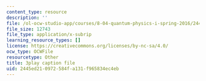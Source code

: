 ```yaml
---
content_type: resource
description: ''
file: /ol-ocw-studio-app/courses/8-04-quantum-physics-i-spring-2016/2445ed210972584fa131f965834ec4eb_T6TQHNXy5Wg.vtt
file_size: 12743
file_type: application/x-subrip
learning_resource_types: []
license: https://creativecommons.org/licenses/by-nc-sa/4.0/
ocw_type: OCWFile
resourcetype: Other
title: 3play caption file
uid: 2445ed21-0972-584f-a131-f965834ec4eb
---
```

